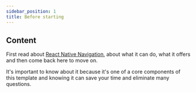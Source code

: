 ```yaml
---
sidebar_position: 1
title: Before starting
---
```


## Content

First read about [React Native Navigation](https://wix.github.io/react-native-navigation/docs/before-you-start/), about what it can do, what it offers and then come back here to move on.

It's important to know about it because it's one of a core components of this template and knowing it can save your time
and eliminate many questions.
